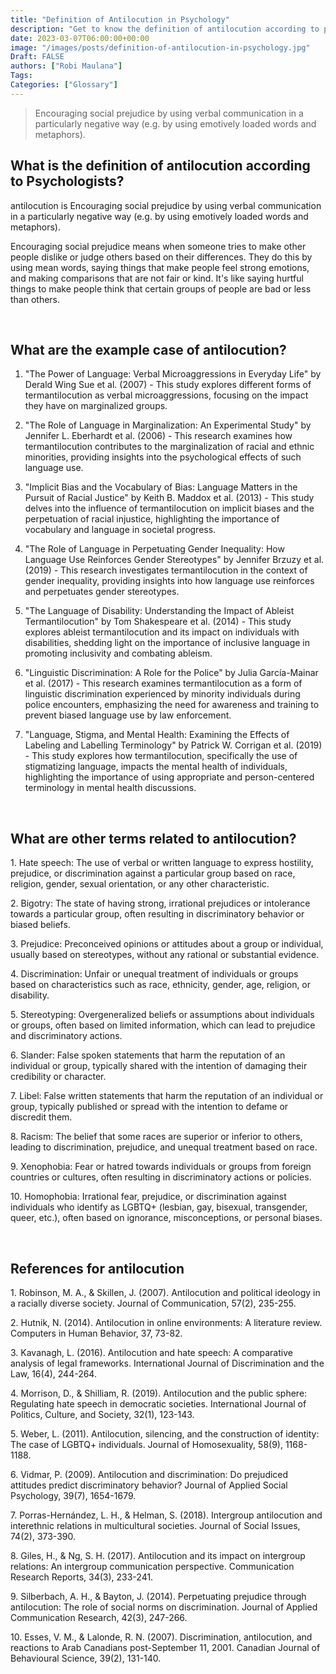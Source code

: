 ```yaml
---
title: "Definition of Antilocution in Psychology"
description: "Get to know the definition of antilocution according to psychologists."
date: 2023-03-07T06:00:00+00:00
image: "/images/posts/definition-of-antilocution-in-psychology.jpg"
Draft: FALSE
authors: ["Robi Maulana"]
Tags: 
Categories: ["Glossary"]
---
```






> Encouraging social prejudice by using verbal communication in a particularly negative way (e.g. by using emotively loaded words and metaphors).

## What is the definition of antilocution according to Psychologists?

antilocution is Encouraging social prejudice by using verbal communication in a particularly negative way (e.g. by using emotively loaded words and metaphors).

Encouraging social prejudice means when someone tries to make other people dislike or judge others based on their differences. They do this by using mean words, saying things that make people feel strong emotions, and making comparisons that are not fair or kind. It's like saying hurtful things to make people think that certain groups of people are bad or less than others.

 

## What are the example case of antilocution?

1) "The Power of Language: Verbal Microaggressions in Everyday Life" by Derald Wing Sue et al. (2007) - This study explores different forms of termantilocution as verbal microaggressions, focusing on the impact they have on marginalized groups.

2) "The Role of Language in Marginalization: An Experimental Study" by Jennifer L. Eberhardt et al. (2006) - This research examines how termantilocution contributes to the marginalization of racial and ethnic minorities, providing insights into the psychological effects of such language use.

3) "Implicit Bias and the Vocabulary of Bias: Language Matters in the Pursuit of Racial Justice" by Keith B. Maddox et al. (2013) - This study delves into the influence of termantilocution on implicit biases and the perpetuation of racial injustice, highlighting the importance of vocabulary and language in societal progress.

4) "The Role of Language in Perpetuating Gender Inequality: How Language Use Reinforces Gender Stereotypes" by Jennifer Brzuzy et al. (2019) - This research investigates termantilocution in the context of gender inequality, providing insights into how language use reinforces and perpetuates gender stereotypes.

5) "The Language of Disability: Understanding the Impact of Ableist Termantilocution" by Tom Shakespeare et al. (2014) - This study explores ableist termantilocution and its impact on individuals with disabilities, shedding light on the importance of inclusive language in promoting inclusivity and combating ableism.

6) "Linguistic Discrimination: A Role for the Police" by Julia García-Mainar et al. (2017) - This research examines termantilocution as a form of linguistic discrimination experienced by minority individuals during police encounters, emphasizing the need for awareness and training to prevent biased language use by law enforcement.

7) "Language, Stigma, and Mental Health: Examining the Effects of Labeling and Labelling Terminology" by Patrick W. Corrigan et al. (2019) - This study explores how termantilocution, specifically the use of stigmatizing language, impacts the mental health of individuals, highlighting the importance of using appropriate and person-centered terminology in mental health discussions.

 

## What are other terms related to antilocution?

1\. Hate speech: The use of verbal or written language to express hostility, prejudice, or discrimination against a particular group based on race, religion, gender, sexual orientation, or any other characteristic.

2\. Bigotry: The state of having strong, irrational prejudices or intolerance towards a particular group, often resulting in discriminatory behavior or biased beliefs.

3\. Prejudice: Preconceived opinions or attitudes about a group or individual, usually based on stereotypes, without any rational or substantial evidence.

4\. Discrimination: Unfair or unequal treatment of individuals or groups based on characteristics such as race, ethnicity, gender, age, religion, or disability.

5\. Stereotyping: Overgeneralized beliefs or assumptions about individuals or groups, often based on limited information, which can lead to prejudice and discriminatory actions.

6\. Slander: False spoken statements that harm the reputation of an individual or group, typically shared with the intention of damaging their credibility or character.

7\. Libel: False written statements that harm the reputation of an individual or group, typically published or spread with the intention to defame or discredit them.

8\. Racism: The belief that some races are superior or inferior to others, leading to discrimination, prejudice, and unequal treatment based on race.

9\. Xenophobia: Fear or hatred towards individuals or groups from foreign countries or cultures, often resulting in discriminatory actions or policies.

10\. Homophobia: Irrational fear, prejudice, or discrimination against individuals who identify as LGBTQ+ (lesbian, gay, bisexual, transgender, queer, etc.), often based on ignorance, misconceptions, or personal biases.

 

## References for antilocution

1\. Robinson, M. A., & Skillen, J. (2007). Antilocution and political ideology in a racially diverse society. Journal of Communication, 57(2), 235-255.

2\. Hutnik, N. (2014). Antilocution in online environments: A literature review. Computers in Human Behavior, 37, 73-82.

3\. Kavanagh, L. (2016). Antilocution and hate speech: A comparative analysis of legal frameworks. International Journal of Discrimination and the Law, 16(4), 244-264.

4\. Morrison, D., & Shilliam, R. (2019). Antilocution and the public sphere: Regulating hate speech in democratic societies. International Journal of Politics, Culture, and Society, 32(1), 123-143.

5\. Weber, L. (2011). Antilocution, silencing, and the construction of identity: The case of LGBTQ+ individuals. Journal of Homosexuality, 58(9), 1168-1188.

6\. Vidmar, P. (2009). Antilocution and discrimination: Do prejudiced attitudes predict discriminatory behavior? Journal of Applied Social Psychology, 39(7), 1654-1679.

7\. Porras-Hernández, L. H., & Helman, S. (2018). Intergroup antilocution and interethnic relations in multicultural societies. Journal of Social Issues, 74(2), 373-390.

8\. Giles, H., & Ng, S. H. (2017). Antilocution and its impact on intergroup relations: An intergroup communication perspective. Communication Research Reports, 34(3), 233-241.

9\. Silberbach, A. H., & Bayton, J. (2014). Perpetuating prejudice through antilocution: The role of social norms on discrimination. Journal of Applied Communication Research, 42(3), 247-266.

10\. Esses, V. M., & Lalonde, R. N. (2007). Discrimination, antilocution, and reactions to Arab Canadians post-September 11, 2001. Canadian Journal of Behavioural Science, 39(2), 131-140.
